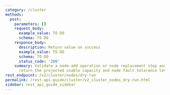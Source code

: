 ```yaml
---
category: /cluster
methods:
  post:
    parameters: []
    request_body:
      example_value: TO DO
      schema: TO DO
    response_body:
      description: Return value on success
      example_value: TO DO
      schema: TO DO
      status_code: '200'
    summary: Validate a node-add operation or node replacement step and, if it succeeds,
      return the projected usable capacity and node fault tolerance level.
rest_endpoint: /v2/cluster/nodes/dry-run
permalink: /rest-api-guide/cluster/v2_cluster_nodes_dry-run.html
sidebar: rest_api_guide_sidebar
---
```

